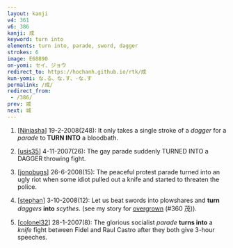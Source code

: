 ```yaml
---
layout: kanji
v4: 361
v6: 386
kanji: 成
keyword: turn into
elements: turn into, parade, sword, dagger
strokes: 6
image: E68890
on-yomi: セイ、ジョウ
redirect_to: https://hochanh.github.io/rtk/成
kun-yomi: な.る、な.す、-な.す
permalink: /成/
redirect_from:
 - /386/
prev: 戚
next: 城
---
```


1) [<a href="http://kanji.koohii.com/profile/Ninjasha">Ninjasha</a>] 19-2-2008(248): It only takes a single stroke of a <em>dagger</em> for a <em>parade</em> to<strong> TURN INTO</strong> a bloodbath.

2) [<a href="http://kanji.koohii.com/profile/usis35">usis35</a>] 4-11-2007(26): The gay parade suddenly TURNED INTO a DAGGER throwing fight.

3) [<a href="http://kanji.koohii.com/profile/jonobugs">jonobugs</a>] 26-6-2008(15): The peaceful protest parade turned into an ugly riot when some idiot pulled out a knife and started to threaten the police.

4) [<a href="http://kanji.koohii.com/profile/stephan">stephan</a>] 3-10-2008(12): Let us beat swords into plowshares and <strong>turn</strong> <em>daggers</em> <strong>into</strong> <em>scythes</em>. (see my story for <a href="../v4/360.html">overgrown</a> (#360 茂)).

5) [<a href="http://kanji.koohii.com/profile/colonel32">colonel32</a>] 28-1-2007(8): The glorious socialist <em>parade</em> <strong>turns into</strong> a <em>knife</em> fight between Fidel and Raul Castro after they both give 3-hour speeches.

